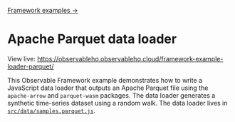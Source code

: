 [Framework examples →](../)

# Apache Parquet data loader

View live: <https://observablehq.observablehq.cloud/framework-example-loader-parquet/>

This Observable Framework example demonstrates how to write a JavaScript data loader that outputs an Apache Parquet file using the `apache-arrow` and `parquet-wasm` packages. The data loader generates a synthetic time-series dataset using a random walk. The data loader lives in [`src/data/samples.parquet.js`](./src/data/samples.parquet.js).
